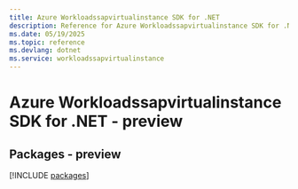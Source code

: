 ```yaml
---
title: Azure Workloadssapvirtualinstance SDK for .NET
description: Reference for Azure Workloadssapvirtualinstance SDK for .NET
ms.date: 05/19/2025
ms.topic: reference
ms.devlang: dotnet
ms.service: workloadssapvirtualinstance
---
```

# Azure Workloadssapvirtualinstance SDK for .NET - preview
## Packages - preview
[!INCLUDE [packages](workloadssapvirtualinstance-index.md)]